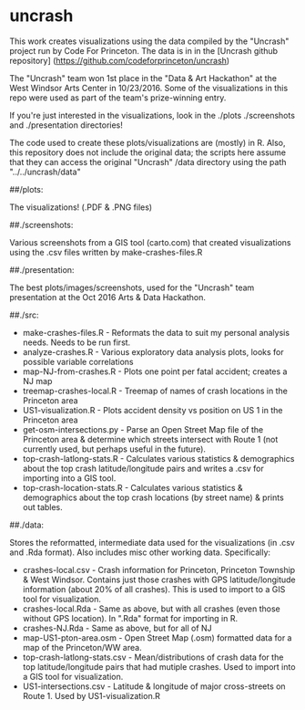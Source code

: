 # uncrash

This work creates visualizations using the data compiled by the "Uncrash" project run by Code For Princeton.
The data is in in the [Uncrash github repository] (https://github.com/codeforprinceton/uncrash)

The "Uncrash" team won 1st place in the "Data & Art Hackathon" at the West Windsor Arts Center in 10/23/2016. Some of the visualizations in this repo were used as part of the team's prize-winning entry.

If you're just interested in the visualizations, look in the ./plots ./screenshots and ./presentation directories!

The code used to create these plots/visualizations are (mostly) in R. Also, this repository does not include the original data; the scripts here assume that they can access the original "Uncrash" /data directory using the path "../../uncrash/data"

##/plots:

The visualizations! (.PDF & .PNG files)

##./screenshots: 

Various screenshots from a GIS tool (carto.com) that created visualizations using the .csv files written by make-crashes-files.R

##./presentation:

The best plots/images/screenshots, used for the "Uncrash" team presentation at the Oct 2016 Arts & Data Hackathon. 

##./src:

* make-crashes-files.R - Reformats the data to suit my personal analysis needs. Needs to be run first.
* analyze-crashes.R - Various exploratory data analysis plots, looks for possible variable correlations
* map-NJ-from-crashes.R - Plots one point per fatal accident; creates a NJ map
* treemap-crashes-local.R - Treemap of names of crash locations in the Princeton area
* US1-visualization.R - Plots accident density vs position on US 1 in the Princeton area
* get-osm-intersections.py - Parse an Open Street Map file of the Princeton area & determine which streets intersect with Route 1 (not currently used, but perhaps useful in the future).  
* top-crash-latlong-stats.R - Calculates various statistics & demographics about the top crash latitude/longitude pairs and writes a .csv for importing into a GIS tool. 
* top-crash-location-stats.R - Calculates various statistics & demographics about the top crash locations (by street name) & prints out tables.

##./data: 

Stores the reformatted, intermediate data used for the visualizations (in .csv and .Rda format). Also includes misc other working data. Specifically: 

* crashes-local.csv - Crash information for Princeton, Princeton Township & West Windsor. Contains just those crashes with GPS latitude/longitude information (about 20% of all crashes). This is used to import to a GIS tool for visualization. 
* crashes-local.Rda - Same as above, but with all crashes (even those without GPS location). In ".Rda" format for importing in R.
* crashes-NJ.Rda - Same as above, but for all of NJ
* map-US1-pton-area.osm - Open Street Map (.osm) formatted data for a map of the Princeton/WW area. 
* top-crash-latlong-stats.csv - Mean/distributions of crash data for the top latitude/longitude pairs that had mutiple crashes. Used to import into a GIS tool for visualization. 
* US1-intersections.csv - Latitude & longitude of major cross-streets on Route 1. Used by US1-visualization.R



